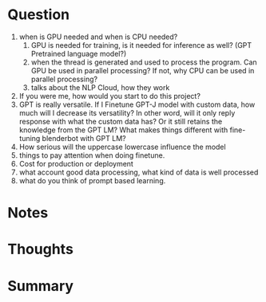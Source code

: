 Question
===============
1. when is GPU needed and when is CPU needed? 
   1. GPU is needed for training, is it needed for inference as well? (GPT Pretrained language model?)
   2. when the thread is generated and used to process the program. Can GPU be used in parallel processing?
      If not, why CPU can be used in parallel processing?
   3. talks about the NLP Cloud, how they work
2. If you were me, how would you start to do this project?
3. GPT is really versatile. If I Finetune GPT-J model with custom data, how much will I decrease its 
   versatility? In other word, will it only reply response with what the custom data has? Or it still
   retains the knowledge from the GPT LM? What makes things different with fine-tuning blenderbot with 
   GPT LM?
4. How serious will the uppercase lowercase influence the model
5. things to pay attention when doing finetune.
6. Cost for production or deployment
7. what account good data processing, what kind of data is well processed
8. what do you think of prompt based learning.

Notes
===============



Thoughts
===============


Summary
================